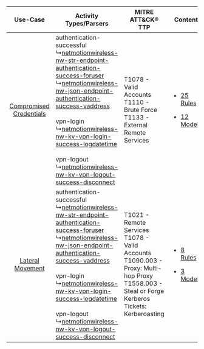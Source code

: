|    Use-Case    | Activity Types/Parsers    | MITRE ATT&CK® TTP    | Content    |
|:----:| ---- | ---- | ---- |
| [Compromised Credentials](../../../UseCases/uc_compromised_credentials.md) |  authentication-successful<br> ↳[netmotionwireless-nw-str-endpoint-authentication-success-foruser](Ps/pC_netmotionwirelessnwstrendpointauthenticationsuccessforuser.md)<br> ↳[netmotionwireless-nw-json-endpoint-authentication-success-vaddress](Ps/pC_netmotionwirelessnwjsonendpointauthenticationsuccessvaddress.md)<br><br> vpn-login<br> ↳[netmotionwireless-nw-kv-vpn-login-success-logdatetime](Ps/pC_netmotionwirelessnwkvvpnloginsuccesslogdatetime.md)<br><br> vpn-logout<br> ↳[netmotionwireless-nw-kv-vpn-logout-success-disconnect](Ps/pC_netmotionwirelessnwkvvpnlogoutsuccessdisconnect.md)<br> | T1078 - Valid Accounts<br>T1110 - Brute Force<br>T1133 - External Remote Services<br>    | [<ul><li>25 Rules</li></ul><ul><li>12 Models</li></ul>](RM/r_m_netmotion_wireless_netmotion_wireless_Compromised_Credentials.md) |
|        [Lateral Movement](../../../UseCases/uc_lateral_movement.md)        |  authentication-successful<br> ↳[netmotionwireless-nw-str-endpoint-authentication-success-foruser](Ps/pC_netmotionwirelessnwstrendpointauthenticationsuccessforuser.md)<br> ↳[netmotionwireless-nw-json-endpoint-authentication-success-vaddress](Ps/pC_netmotionwirelessnwjsonendpointauthenticationsuccessvaddress.md)<br><br> vpn-login<br> ↳[netmotionwireless-nw-kv-vpn-login-success-logdatetime](Ps/pC_netmotionwirelessnwkvvpnloginsuccesslogdatetime.md)<br><br> vpn-logout<br> ↳[netmotionwireless-nw-kv-vpn-logout-success-disconnect](Ps/pC_netmotionwirelessnwkvvpnlogoutsuccessdisconnect.md)<br> | T1021 - Remote Services<br>T1078 - Valid Accounts<br>T1090.003 - Proxy: Multi-hop Proxy<br>T1558.003 - Steal or Forge Kerberos Tickets: Kerberoasting<br> | [<ul><li>8 Rules</li></ul><ul><li>3 Models</li></ul>](RM/r_m_netmotion_wireless_netmotion_wireless_Lateral_Movement.md)          |